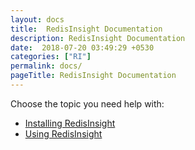 ```yaml
---
layout: docs
title:  RedisInsight Documentation
description: RedisInsight Documentation
date:  2018-07-20 03:49:29 +0530
categories: ["RI"]
permalink: docs/
pageTitle: RedisInsight Documentation
---
```

Choose the topic you need help with:

- [Installing RedisInsight](/docs/install)
- [Using RedisInsight](/docs/add-instance)
